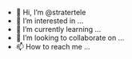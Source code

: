 - 👋 Hi, I’m @stratertele
- 👀 I’m interested in ...
- 🌱 I’m currently learning ...
- 💞️ I’m looking to collaborate on ...
- 📫 How to reach me ...

<!---
stratertele/stratertele is a ✨ special ✨ repository because its `README.md` (this file) appears on your GitHub profile.
You can click the Preview link to take a look at your changes.
--->
